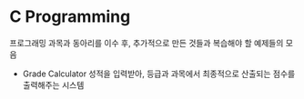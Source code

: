 # C Programming
프로그래밍 과목과 동아리를 이수 후, 추가적으로 만든 것들과 복습해야 할 예제들의 모음

* Grade Calculator
성적을 입력받아, 등급과 과목에서 최종적으로 산출되는 점수를 출력해주는 시스템
